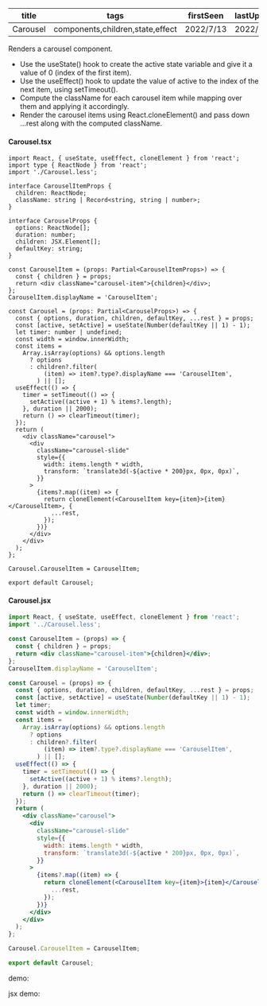 | title    | tags                             | firstSeen | lastUpdated |
| -------- | -------------------------------- | --------- | ----------- |
| Carousel | components,children,state,effect | 2022/7/13 | 2022/7/13   |

Renders a carousel component.

- Use the useState() hook to create the active state variable and give it a value of 0 (index of the first item).
- Use the useEffect() hook to update the value of active to the index of the next item, using setTimeout().
- Compute the className for each carousel item while mapping over them and applying it accordingly.
- Render the carousel items using React.cloneElement() and pass down ...rest along with the computed className.

#### Carousel.tsx

```tsx | pure
import React, { useState, useEffect, cloneElement } from 'react';
import type { ReactNode } from 'react';
import './Carousel.less';

interface CarouselItemProps {
  children: ReactNode;
  className: string | Record<string, string | number>;
}

interface CarouselProps {
  options: ReactNode[];
  duration: number;
  children: JSX.Element[];
  defaultKey: string;
}

const CarouselItem = (props: Partial<CarouselItemProps>) => {
  const { children } = props;
  return <div className="carousel-item">{children}</div>;
};
CarouselItem.displayName = 'CarouselItem';

const Carousel = (props: Partial<CarouselProps>) => {
  const { options, duration, children, defaultKey, ...rest } = props;
  const [active, setActive] = useState(Number(defaultKey || 1) - 1);
  let timer: number | undefined;
  const width = window.innerWidth;
  const items =
    Array.isArray(options) && options.length
      ? options
      : children?.filter(
          (item) => item?.type?.displayName === 'CarouselItem',
        ) || [];
  useEffect(() => {
    timer = setTimeout(() => {
      setActive((active + 1) % items?.length);
    }, duration || 2000);
    return () => clearTimeout(timer);
  });
  return (
    <div className="carousel">
      <div
        className="carousel-slide"
        style={{
          width: items.length * width,
          transform: `translate3d(-${active * 200}px, 0px, 0px)`,
        }}
      >
        {items?.map((item) => {
          return cloneElement(<CarouselItem key={item}>{item}</CarouselItem>, {
            ...rest,
          });
        })}
      </div>
    </div>
  );
};

Carousel.CarouselItem = CarouselItem;

export default Carousel;
```

#### Carousel.jsx

```jsx | pure
import React, { useState, useEffect, cloneElement } from 'react';
import '../Carousel.less';

const CarouselItem = (props) => {
  const { children } = props;
  return <div className="carousel-item">{children}</div>;
};
CarouselItem.displayName = 'CarouselItem';

const Carousel = (props) => {
  const { options, duration, children, defaultKey, ...rest } = props;
  const [active, setActive] = useState(Number(defaultKey || 1) - 1);
  let timer;
  const width = window.innerWidth;
  const items =
    Array.isArray(options) && options.length
      ? options
      : children?.filter(
          (item) => item?.type?.displayName === 'CarouselItem',
        ) || [];
  useEffect(() => {
    timer = setTimeout(() => {
      setActive((active + 1) % items?.length);
    }, duration || 2000);
    return () => clearTimeout(timer);
  });
  return (
    <div className="carousel">
      <div
        className="carousel-slide"
        style={{
          width: items.length * width,
          transform: `translate3d(-${active * 200}px, 0px, 0px)`,
        }}
      >
        {items?.map((item) => {
          return cloneElement(<CarouselItem key={item}>{item}</CarouselItem>, {
            ...rest,
          });
        })}
      </div>
    </div>
  );
};

Carousel.CarouselItem = CarouselItem;

export default Carousel;
```

demo:

<code src="./Demo.tsx"></code>

jsx demo:

<code src="./jsx/Demo.jsx"></code>
